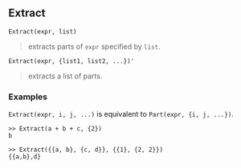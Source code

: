 ## Extract

```
Extract(expr, list)
```
> extracts parts of `expr` specified by `list`.

```
Extract(expr, {list1, list2, ...})'
```
> extracts a list of parts.

### Examples

`Extract(expr, i, j, ...)` is equivalent to `Part(expr, {i, j, ...})`.

```
>> Extract(a + b + c, {2})
b
 
>> Extract({{a, b}, {c, d}}, {{1}, {2, 2}})
{{a,b},d}
```